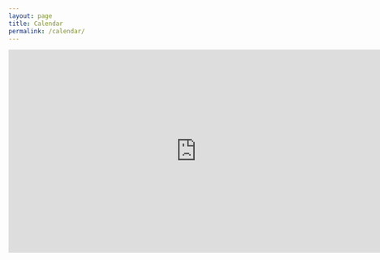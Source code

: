 ```yaml
---
layout: page
title: Calendar
permalink: /calendar/
---
```


<iframe
  src="https://www.google.com/calendar/embed?showTitle=0&amp;showPrint=0&amp;showCalendars=0&amp;mode=WEEK&amp;height=400&amp;wkst=2&amp;bgcolor=%23FFFFFF&amp;src=1brvokgmv78cdgrbnsjm4k5ib8%40group.calendar.google.com&amp;color=%23853104&amp;ctz=America%2FNew_York"
  style="border-width:0;"
  width="740"
  height="400"
  frameborder="0"
  scrolling="no">
</iframe>

